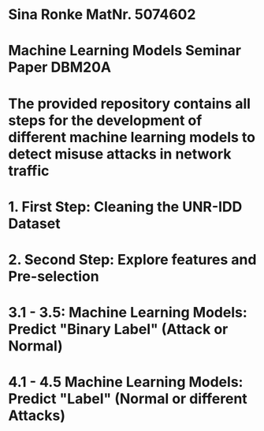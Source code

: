 # Sina Ronke MatNr. 5074602

# Machine Learning Models Seminar Paper DBM20A

# The provided repository contains all steps for the development of different machine learning models to detect misuse attacks in network traffic

# 1. First Step:  Cleaning the UNR-IDD Dataset

# 2. Second Step: Explore features and Pre-selection

# 3.1 - 3.5:      Machine Learning Models: Predict "Binary Label" (Attack or Normal)

# 4.1 - 4.5       Machine Learning Models: Predict "Label" (Normal or different Attacks)
